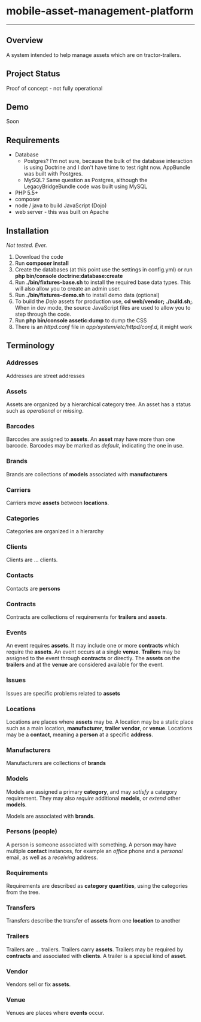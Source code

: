 # mobile-asset-management-platform
---

## Overview

A system intended to help manage assets which are on tractor-trailers.

## Project Status

Proof of concept - not fully operational

## Demo

Soon

## Requirements

- Database
    - Postgres? I'm not sure, because the bulk of the database interaction is using Doctrine and
I don't have time to test right now.  AppBundle was built with Postgres.
    - MySQL? Same question as Postgres, although the LegacyBridgeBundle code was built using MySQL
- PHP 5.5+
- composer
- node / java to build JavaScript (Dojo)
- web server - this was built on Apache

## Installation

*Not tested. Ever.*

1. Download the code
2. Run **composer install**
3. Create the databases (at this point use the settings in config.yml) or
run **php bin/console doctrine:database:create**
4. Run **./bin/fixtures-base.sh** to install the required base data types.  This will also allow you to
create an admin user.
5. Run **./bin/fixtures-demo.sh** to install demo data (optional)
6. To build the *Dojo* assets for production use, **cd web/vendor; ./build.sh;**.  When in
dev mode, the source JavaScript files are used to allow you to step through the code.
7. Run **php bin/console assetic:dump** to dump the CSS
8. There is an *httpd.conf* file in *app/system/etc/httpd/conf.d*, it might work

## Terminology

### Addresses

Addresses are street addresses

### Assets

Assets are organized by a hierarchical category tree.  An asset has a status such as
*operational* or *missing*.

### Barcodes

Barcodes are assigned to **assets**.  An **asset** may have more than one barcode.  Barcodes
may be marked as *default*, indicating the one in use.

### Brands

Brands are collections of **models** associated with **manufacturers**

### Carriers

Carriers move **assets** between **locations**.

### Categories

Categories are organized in a hierarchy

### Clients

Clients are ... clients.

### Contacts

Contacts are **persons**

### Contracts

Contracts are collections of requirements for **trailers** and **assets**.

### Events

An event requires **assets**.  It may include one or more **contracts** which require the **assets**.
An event occurs at a single **venue**.  **Trailers** may be assigned to the event through **contracts**
or directly.  The **assets** on the **trailers** and at the **venue** are considered available for
the event.

### Issues

Issues are specific problems related to **assets**

### Locations

Locations are places where **assets** may be.  A location may be a static place such as a main location,
**manufacturer**, **trailer** **vendor**, or **venue**.  Locations may be a **contact**, meaning a **person**
at a specific **address**.

### Manufacturers

Manufacturers are collections of **brands**

### Models

Models are assigned a primary **category**, and may *satisfy* a category requirement.  They may
also *require* additional **models**, or *extend* other **models**.

Models are associated with **brands**.

### Persons (people)

A person is someone associated with something.  A person may have multiple **contact** instances,
for example an *office* phone and a *personal* email, as well as a *receiving* address.

### Requirements

Requirements are described as **category quantities**, using the categories from the tree.

### Transfers

Transfers describe the transfer of **assets** from one **location** to another

### Trailers

Trailers are ... trailers.  Trailers carry **assets**.  Trailers may be required by **contracts** and
associated with **clients**.  A trailer is a special kind of **asset**.

### Vendor

Vendors sell or fix **assets**.

### Venue

Venues are places where **events** occur.